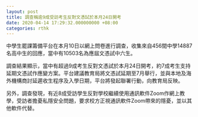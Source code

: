 ```yaml
---
layout: post
title: 調查稱逾9成受訪考生反對文憑試於本月24日開考
date: 2020-04-14 17:29:32.000000000 +08:00
categories: rthk
---
```


中學生罷課籌備平台在本月10日以網上問卷進行調查，收集來自456間中學14887名高中生的回應，當中有10503名為應屆文憑試中六生。

調查結果顯示，當中有超過9成考生反對文憑試於本月24日開考，約7成考生支持延期文憑試作應變方案。平台建議教育局將文憑試延期至7月舉行，並與本地及海外機構商討延遲收生程序及入學日期，平台將發起聯署行動，向教育局反映。

另外，調查發現，有近8成受訪學生反對學校繼續使用通訊軟件Zoom作網上教學，受訪者擔憂私隱安全問題，要求校方正視通訊軟件Zoom帶來的隱憂，並以其他軟件代替。
